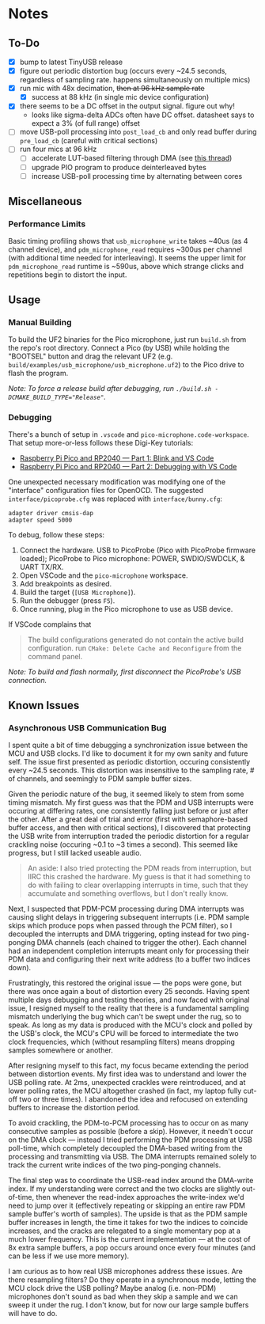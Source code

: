 # Notes

## To-Do

 - [x] bump to latest TinyUSB release
 - [x] figure out periodic distortion bug (occurs every ~24.5 seconds, regardless of sampling rate. happens simultaneously on multiple mics)
 - [x] run mic with 48x decimation, ~~then at 96 kHz sample rate~~
     + [x] success at 88 kHz (in single mic device configuration)
 - [x] there seems to be a DC offset in the output signal. figure out why!
     + looks like sigma-delta ADCs often have DC offset. datasheet says to expect a 3% (of full range) offset
 - [ ] move USB-poll processing into `post_load_cb` and only read buffer during `pre_load_cb` (careful with critical sections)
 - [ ] run four mics at 96 kHz
     + [ ] accelerate LUT-based filtering through DMA (see [this thread](https://forums.raspberrypi.com/viewtopic.php?t=338287#p2025806))
     + [ ] upgrade PIO program to produce deinterleaved bytes
     + [ ] increase USB-poll processing time by alternating between cores

## Miscellaneous

### Performance Limits

Basic timing profiling shows that `usb_microphone_write` takes ~40us (as 4 channel device), and `pdm_microphone_read` requires ~300us per channel (with additional time needed for interleaving). It seems the upper limit for `pdm_microphone_read` runtime is ~590us, above which strange clicks and repetitions begin to distort the input.

## Usage

### Manual Building

To build the UF2 binaries for the Pico microphone, just run `build.sh` from the repo's root directory. Connect a Pico (by USB) while holding the "BOOTSEL" button and drag the relevant UF2 (e.g. `build/examples/usb_microphone/usb_microphone.uf2`) to the Pico drive to flash the program.

_Note: To force a release build after debugging, run `./build.sh -DCMAKE_BUILD_TYPE="Release"`._

### Debugging

There's a bunch of setup in `.vscode` and `pico-microphone.code-workspace`. That setup more-or-less follows these Digi-Key tutorials:
 - [Raspberry Pi Pico and RP2040 — Part 1: Blink and VS Code](https://www.digikey.com/en/maker/projects/raspberry-pi-pico-and-rp2040-cc-part-1-blink-and-vs-code/7102fb8bca95452e9df6150f39ae8422)
 - [Raspberry Pi Pico and RP2040 — Part 2: Debugging with VS Code](https://www.digikey.com/en/maker/projects/raspberry-pi-pico-and-rp2040-cc-part-2-debugging-with-vs-code/470abc7efb07432b82c95f6f67f184c0)

One unexpected necessary modification was modifying one of the "interface" configuration files for OpenOCD. The suggested `interface/picoprobe.cfg` was replaced with `interface/bunny.cfg`:

```
adapter driver cmsis-dap
adapter speed 5000
```

To debug, follow these steps:

 1. Connect the hardware. USB to PicoProbe (Pico with PicoProbe firmware loaded); PicoProbe to Pico microphone: POWER, SWDIO/SWDCLK, & UART TX/RX.
 2. Open VSCode and the `pico-microphone` workspace.
 3. Add breakpoints as desired.
 4. Build the target (`[USB Microphone]`).
 5. Run the debugger (press `F5`).
 6. Once running, plug in the Pico microphone to use as USB device.

If VSCode complains that
> The build configurations generated do not contain the active build configuration.
run `CMake: Delete Cache and Reconfigure` from the command panel.

_Note: To build and flash normally, first disconnect the PicoProbe's USB connection._

## Known Issues

### Asynchronous USB Communication Bug

I spent quite a bit of time debugging a synchronization issue between the MCU and USB clocks. I'd like to document it for my own sanity and future self. The issue first presented as periodic distortion, occuring consistently every ~24.5 seconds. This distortion was insensitive to the sampling rate, # of channels, and seemingly to PDM sample buffer sizes.

Given the periodic nature of the bug, it seemed likely to stem from some timing mismatch. My first guess was that the PDM and USB interrupts were occuring at differing rates, one consistently falling just before or just after the other. After a great deal of trial and error (first with semaphore-based buffer access, and then with critical sections), I discovered that protecting the USB write from interruption traded the periodic distortion for a regular crackling noise (occuring ~0.1 to ~3 times a second). This seemed like progress, but I still lacked useable audio.

> An aside: I also tried protecting the PDM reads from interruption, but IIRC this crashed the hardware. My guess is that it had something to do with failing to clear overlapping interrupts in time, such that they accumulate and something overflows, but I don't really know.

Next, I suspected that PDM-PCM processing during DMA interrupts was causing slight delays in triggering subsequent interrupts (i.e. PDM sample skips which produce pops when passed through the PCM filter), so I decoupled the interrupts and DMA triggering, opting instead for two ping-ponging DMA channels (each chained to trigger the other). Each channel had an independent completion interrupts meant only for processing their PDM data and configuring their next write address (to a buffer two indices down).

Frustratingly, this restored the original issue — the pops were gone, but there was once again a bout of distortion every 25 seconds. Having spent multiple days debugging and testing theories, and now faced with original issue, I resigned myself to the reality that there is a fundamental sampling mismatch underlying the bug which can't be swept under the rug, so to speak. As long as my data is produced with the MCU's clock and polled by the USB's clock, the MCU's CPU will be forced to intermediate the two clock frequencies, which (without resampling filters) means dropping samples somewhere or another.

After resigning myself to this fact, my focus became extending the period between distortion events. My first idea was to understand and lower the USB polling rate. At 2ms, unexpected crackles were reintroduced, and at lower polling rates, the MCU altogether crashed (in fact, my laptop fully cut-off two or three times). I abandoned the idea and refocused on extending buffers to increase the distortion period.

To avoid crackling, the PDM-to-PCM processing has to occur on as many consecutive samples as possible (before a skip). However, it needn't occur on the DMA clock — instead I tried performing the PDM processing at USB poll-time, which completely decoupled the DMA-based writing from the processing and transmitting via USB. The DMA interrupts remained solely to track the current write indices of the two ping-ponging channels.

The final step was to coordinate the USB-read index around the DMA-write index. If my understanding were correct and the two clocks are slightly out-of-time, then whenever the read-index approaches the write-index we'd need to jump over it (effectively repeating or skipping an entire raw PDM sample buffer's worth of samples). The upside is that as the PDM sample buffer increases in length, the time it takes for two the indices to coincide increases, and the cracks are relegated to a single momentary pop at a much lower frequency. This is the current implementation — at the cost of 8x extra sample buffers, a pop occurs around once every four minutes (and can be less if we use more memory).

I am curious as to how real USB microphones address these issues. Are there resampling filters? Do they operate in a synchronous mode, letting the MCU clock drive the USB polling? Maybe analog (i.e. non-PDM) microphones don't sound as bad when they skip a sample and we can sweep it under the rug. I don't know, but for now our large sample buffers will have to do.

